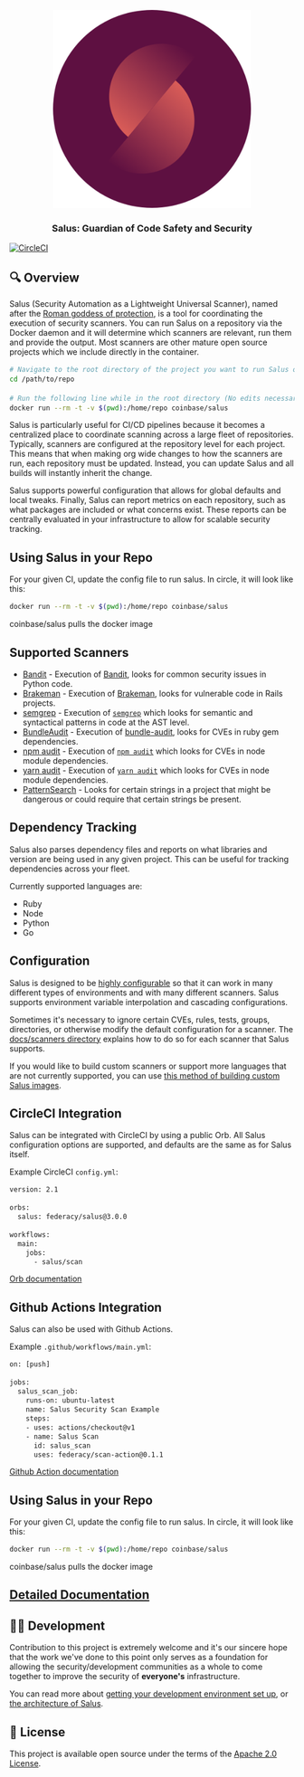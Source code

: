 <p align="center">
  <a href="https://salusscanner.org">
    <img width="350px" alt="Salus" src="logo.png">
  </a>
</p>
<h3 align="center">
   Salus: Guardian of Code Safety and Security
</h3>


[![CircleCI](https://circleci.com/gh/coinbase/salus/tree/master.svg?style=svg)](https://circleci.com/gh/coinbase/salus/tree/master)

## 🔍 Overview

Salus (Security Automation as a Lightweight Universal Scanner), named after the [Roman goddess of protection](https://en.wikipedia.org/wiki/Salus), is a tool for coordinating the execution of security scanners. You can run Salus on a repository via the Docker daemon and it will determine which scanners are relevant, run them and provide the output. Most scanners are other mature open source projects which we include directly in the container.

```sh
# Navigate to the root directory of the project you want to run Salus on
cd /path/to/repo

# Run the following line while in the root directory (No edits necessary)
docker run --rm -t -v $(pwd):/home/repo coinbase/salus
```

Salus is particularly useful for CI/CD pipelines because it becomes a centralized place to coordinate scanning across a large fleet of repositories. Typically, scanners are configured at the repository level for each project. This means that when making org wide changes to how the scanners are run, each repository must be updated. Instead, you can update Salus and all builds will instantly inherit the change.

Salus supports powerful configuration that allows for global defaults and local tweaks. Finally, Salus can report metrics on each repository, such as what packages are included or what concerns exist. These reports can be centrally evaluated in your infrastructure to allow for scalable security tracking.

## Using Salus in your Repo

For your given CI, update the config file to run salus. In circle, it will look like this: 

```sh
docker run --rm -t -v $(pwd):/home/repo coinbase/salus
```

coinbase/salus pulls the docker image

## Supported Scanners

- [Bandit](docs/scanners/bandit.md) - Execution of [Bandit](https://pypi.org/project/bandit/), looks for common security issues in Python code.
- [Brakeman](docs/scanners/brakeman.md) - Execution of [Brakeman](https://brakemanscanner.org/), looks for vulnerable code in Rails projects.
- [semgrep](docs/scanners/semgrep.md) - Execution of [`semgrep`](https://semgrep.dev) which looks for semantic and syntactical patterns in code at the AST level.
- [BundleAudit](docs/scanners/bundle_audit.md) - Execution of [bundle-audit](https://github.com/rubysec/bundler-audit), looks for CVEs in ruby gem dependencies.
- [npm audit](docs/scanners/npm_audit.md) - Execution of [`npm audit`](https://docs.npmjs.com/getting-started/running-a-security-audit) which looks for CVEs in node module dependencies.
- [yarn audit](docs/scanners/yarn_audit.md) - Execution of [`yarn audit`](https://yarnpkg.com/lang/en/docs/cli/audit/) which looks for CVEs in node module dependencies.
- [PatternSearch](docs/scanners/pattern_search.md) - Looks for certain strings in a project that might be dangerous or could require that certain strings be present.

## Dependency Tracking

Salus also parses dependency files and reports on what libraries and version are being used in any given project. This can be useful for tracking dependencies across your fleet.

Currently supported languages are:
- Ruby
- Node
- Python
- Go

## Configuration

Salus is designed to be [highly configurable](docs/configuration.md) so that it can work in many different types of environments and with many different scanners. Salus supports environment variable interpolation and cascading configurations. 

Sometimes it's necessary to ignore certain CVEs, rules, tests, groups, directories, or otherwise modify the default configuration for a scanner. The [docs/scanners directory](docs/scanners) explains how to do so for each scanner that Salus supports.

If you would like to build custom scanners or support more languages that are not currently supported, you can use [this method of building custom Salus images](docs/custom_salus.md).

## CircleCI Integration

Salus can be integrated with CircleCI by using a public Orb. All Salus configuration options are supported, and defaults are the same as for Salus itself. 

Example CircleCI `config.yml`:

```
version: 2.1

orbs:
  salus: federacy/salus@3.0.0

workflows:
  main:
    jobs:
      - salus/scan
```

[Orb documentation](integrations/circleci/README.md)

## Github Actions Integration

Salus can also be used with Github Actions. 

Example `.github/workflows/main.yml`:

```
on: [push]

jobs:
  salus_scan_job:
    runs-on: ubuntu-latest
    name: Salus Security Scan Example
    steps:
    - uses: actions/checkout@v1
    - name: Salus Scan
      id: salus_scan
      uses: federacy/scan-action@0.1.1
```

[Github Action documentation](https://github.com/federacy/scan-action)

## Using Salus in your Repo

For your given CI, update the config file to run salus. In circle, it will look like this: 

```sh
docker run --rm -t -v $(pwd):/home/repo coinbase/salus
```

coinbase/salus pulls the docker image


## [Detailed Documentation](docs)

## 👷‍♂️ Development

Contribution to this project is extremely welcome and it's our sincere hope that the work we've done to this point only serves as a foundation for allowing the security/development communities as a whole to come together to improve the security of **everyone's** infrastructure.

You can read more about [getting your development environment set up](docs/development.md), or [the architecture of Salus](docs/architecture.md).

## 📃 License

This project is available open source under the terms of the [Apache 2.0 License](https://opensource.org/licenses/Apache-2.0).
